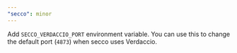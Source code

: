```yaml
---
"secco": minor
---
```


Add `SECCO_VERDACCIO_PORT` environment variable. You can use this to change the default port (`4873`) when secco uses Verdaccio.
